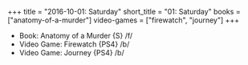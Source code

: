+++
title = "2016-10-01: Saturday"
short_title = "01: Saturday"
books = ["anatomy-of-a-murder"]
video-games = ["firewatch", "journey"]
+++


* Book: Anatomy of a Murder {S} /f/
* Video Game: Firewatch {PS4} /b/
* Video Game: Journey {PS4} /b/